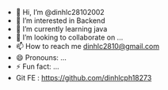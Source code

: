 - 👋 Hi, I’m @dinhlc28102002
- 👀 I’m interested in Backend
- 🌱 I’m currently learning java
- 💞️ I’m looking to collaborate on ...
- 📫 How to reach me dinhlc2810@gmail.com
- 😄 Pronouns: ...
- ⚡ Fun fact: ...
- Git FE : https://github.com/dinhlcph18273

<!---
dinhlc28102002/dinhlc28102002 is a ✨ special ✨ repository because its `README.md` (this file) appears on your GitHub profile.
You can click the Preview link to take a look at your changes.
--->
